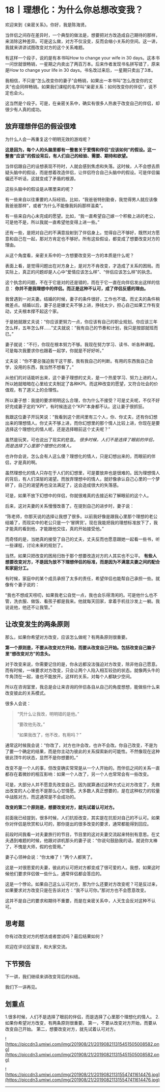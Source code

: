 # 18丨理想化：为什么你总想改变我？

欢迎来到《亲密关系》。你好，我是陈海贤。

当伴侣之间存在差异时，一个典型的做法是，想要把对方改造成自己期待的那样，来消除这种差异。可是这么做，对方不仅没变，反而会缩小关系的空间。这一讲，我就来讲讲试图改变对方的这个关系难题。

有这样一个段子，说的是有本书叫How to change your wife in 30 days。这本书一问世就很畅销，一星期之内卖出了两百万本。后来作者发现书名拼写错了，原来是How to change your life in 30 days。书名改过来后，一星期只卖出了3本。

我相信，不只是“怎么改变你的妻子”会畅销，如果出一本书叫“怎么改变你的丈夫”也会同样畅销。如果我们课程的名字叫“亲密关系：如何改变你的伴侣”，说不定也会火。

这当然是个段子。可是，在亲密关系中，确实有很多人热衷于改变自己的伴侣，却很少有人真的成功。

## 放弃理想伴侣的假设很难

为什么人会一再重复这个明明无效的游戏呢？

 **这是因为，每个人的头脑里都有一整套关于爱情和伴侣“应该如何”的假设。这一整套“应该”的假设背后，有人们自己的经验、需要、期待和欲望。**

当伴侣跟自己的设想表现不符时，人就会感到焦虑和失落。这时候，人不会想去质疑头脑中的假设，而是想着改造伴侣，让伴侣符合自己头脑中的假设。可是伴侣偏偏还不听话，这就变成了矛盾的根源。

这些头脑中的假设是从哪里来的呢？

有一些来自以往重要的人际经验。比如，“我爸爸特别勤奋，我觉得男人就应该像我爸爸那样”，或者“为什么不能像我妈妈那样温柔”。

有一些来自内心未完成的愿望。比如，“我一直希望自己嫁一个积极上进的老公，可是他不是，所以我就一直希望他变得上进一些。”

还有一些，是把对自己的不满意投射到了伴侣身上。觉得自己不够好，既然对方愿意和自己在一起，那对方肯定也不够好。所有这些假设，都变成了想要改变对方的理由。

从这个角度看，亲密关系中的一方想要改变另一方的本质是什么呢？

表面上看，是觉得问题出在对方身上，是对方不肯改变，才造成了关系的困局。而实际上，真正的问题却是人心中“爱情应该怎么样”、“伴侣应该怎么样”的执念。

这个执念的问题，不在于它是对的还是错的，而在于它一直在向伴侣发出这样的信息： **你并不是我理想中的伴侣。而正是这种不认可，成了伴侣反感的理由。**

我曾遇到一对夫妻。结婚的时候，妻子的条件很好，工作也不错。而丈夫的条件稍微差点。结婚以后，妻子总是嫌丈夫不够上进，挣钱太少，担心自己如果工作有变动，丈夫根本撑不起这个家。

于是她就跟丈夫说：“你应该更努力一点，你应该有自己的职业规划。你应该三年怎么样，五年怎么样……”丈夫就说：“我有自己的节奏和计划，我只是按部就班而已。”

妻子就说：“不行，你现在根本努力不够。我现在努力学习、读书、听各种课程。可是每次我要求你也跟着一起学，你就是不好好听。”

丈夫说：“你不要总强迫我干这干那，我有我自己的判断。有用的东西我自己会学，没用的东西，我当然不想看了。”

从他们的对话能听出来，这个妻子理想的丈夫，是一个热爱学习、努力上进的人。所以她就暗暗在心里给丈夫制定了各种KPI。而这种改变的愿望，又符合社会的价值观，有了道义上的合理性。

所以妻子想：我提的要求明明这么合理，你为什么不接受？可是丈夫呢，不仅不好好完成妻子定的“KPI”，有时候连这个“KPI”本身都不认。这让妻子很抓狂。

我跟这位妻子开玩笑说：“我看到这个房间里有三个人，你、你丈夫，还有你幻想出来的理想情人。你丈夫不够上进，而你幻想里的那个情人比较上进，你现在是要选择这个理想化的情人呢，还是选择眼前这个丈夫呢？”

虽然是玩笑，可也说出了现实的悲哀。 *很多时候，人们不是选择了眼前的伴侣，而是选择了心里那个理想化的情人。*

也许你会说，怎么会有人这么傻？理想化的情人，只是幻想出来的，而眼前的伴侣，才是真的啊。

虽然理想化的情人只存在于人们的幻想里，可是要放弃也是很难的。因为理想情人的背后，有人们深层的渴望。而放弃理想中的情人，就好像承认自己心里的一个梦碎了，自己的渴望再也没法满足了，这会造成很大的失落感。

可是，如果不放下幻想中的伴侣，你就很难真的去接近和了解眼前的这个人。

后来，这对夫妻的关系慢慢改善了。在提到自己的进步时，妻子说：

“陈老师，你那天说的选择让我想了很多。以前我好像是跟我心里那个理想的老公结婚了，而现实中的老公只是一个‘冒牌货’。现在我能把我的理想标准放下了，我才能真的看到他，才能跟他交往，真的开始接受他。”

而奇怪的是，当她真的接受了自己的丈夫，丈夫反而也愿意跟她一起看一些书，听一些课程，讨论未来的规划了。

当然，如果只把改变的困局归咎于那个想要改造对方的人其实也不公平。 **有些人想要改变对方，不是因为放不下理想伴侣的标准，而是因为不满意夫妻之间的配合和家庭分工。**

有时候，家庭中的某个成员承担了太多的责任，希望伴侣也能帮自己承担一些。就像有个妻子说的：

“我也不想成天唠叨，如果我老公自觉一点，我也会乐得清闲的。可是他什么也不管，洗衣服、做饭、看孩子都是我来。他就每天回家，拿着手机往沙发上一躺。我说说他，他还不让我管。”

## 让改变发生的两条原则

那么，如果你希望对方改变，应该怎么做呢？有两条原则很重要。

 **第一个原则是，不要从改变对方开始，而要从改变自己开始。包括改变自己脑子里“想改变对方”的念头。**

对于改变来说，你需要记住的是，你永远都没法强迫对方改变，除非他自己愿意。而有时候，一味要求对方改变，只会让两个人陷入相互较劲的状态。就像两头牛的牛角顶在一起，谁也不能放开。这样的关系，对每个人都缺少空间。

所以在咨询室里，我总是会让来咨询的伴侣各自从自己的角度想想，能做些什么来改变彼此的关系模式。

很多人会说：

> “凭什么让我改，明明错的是他。”
> 
> “要改他先改。”
> 
> “如果我改了，他不改，有用吗？”

通常这时候我会说：“你改了，对方也许会改，也许不会改。你自己改变，不是为了要一个确定的结果，而是你主动为彼此的关系探索新的可能性。不然像现在这种彼此顶牛的状态，显然不是你想要的。”

改变不是一个人的事，但改变确实常常是从一个人开始的。而伴侣之间的关系一直都存在着微妙的相互影响：如果一个人改了，另一个人也常常会有一些改变。

可是，大部分人并不愿意先改变自己。因为就算通过这种方式让对方改变了，先做出改变的人心里也不是那么心甘情愿。大多数人真正想要的，是在这种权力的较量中战胜对方。而这通常是不会成功的。

 **改变的第二个原则是，想要改变对方，就先试着认可对方。**

前面我已经提到，很多时候，人们抗拒改变，其实是在抗拒对自己的不认可。如果你对伴侣是欣赏和认可的，那你提出的很多改变的要求，通常都能得到回应。

前段时间我看一对夫妻旅行的节目，节目里的这对夫妻交流起来特别有意思。在丈夫遇到难题的时候，他跟对讲机那头的妻子说：“你说句鼓励我的话，就说你太棒了，不愧是大师，假的也管用。”

妻子心领神会说：“你太棒了！”两个人都笑了。

这是一对很恩爱的夫妻，彼此的认可把对方都变成了很可爱的人。我想，如果这时候他们要求伴侣做一些什么，通常伴侣都会答应的。

这是一个悖论。如果自己这么认可对方，那为什么还要对方改变呢？可是反过来，如果要求对方改变只是在告诉对方：“我不认可你。”那对方也不会愿意改变。

这并不是自己的要求和期待不重要，而是在亲密关系中，人天生会反对这种不认可。

## 思考题

你有过改变对方的想法或者尝试吗？最后结果如何？

欢迎在评论区留言，和大家交流。

## 下节预告

下一讲，我们继续来讲改变背后的纠结。

我们下一讲再见。

## 划重点

1.很多时候，人们不是选择了眼前的伴侣，而是选择了心里那个理想化的情人。
2. 如果你希望对方改变，有两条原则很重要。
第一，不要从改变对方开始，而要从改变自己开始。
第二，想要改变对方，就先试着认可对方。

![https://piccdn3.umiwi.com/img/201908/21/201908211315451505008582.png](https://piccdn3.umiwi.com/img/201908/21/201908211315451505008582.png)

![https://piccdn3.umiwi.com/img/201908/21/201908211315547411614476.jpg](https://piccdn3.umiwi.com/img/201908/21/201908211315547411614476.jpg)

---
